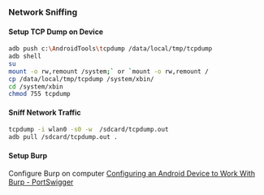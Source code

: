 ### Network Sniffing
#### Setup TCP Dump on Device
```bash
adb push c:\AndroidTools\tcpdump /data/local/tmp/tcpdump
adb shell
su
mount -o rw,remount /system;` or `mount -o rw,remount /
cp /data/local/tmp/tcpdump /system/xbin/
cd /system/xbin
chmod 755 tcpdump
```

#### Sniff Network Traffic
```bash
tcpdump -i wlan0 -s0 -w  /sdcard/tcpdump.out
adb pull /sdcard/tcpdump.out . 
```


####  Setup Burp
Configure Burp on computer
[Configuring an Android Device to Work With Burp - PortSwigger](https://portswigger.net/support/configuring-an-android-device-to-work-with-burp)
